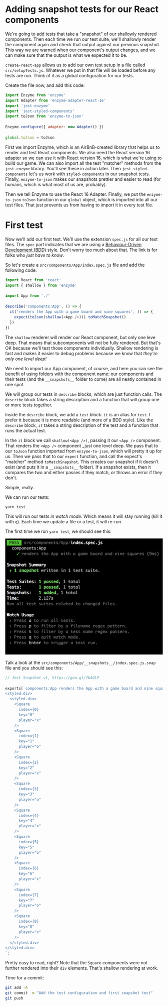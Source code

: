 # Adding snapshot tests for our React components

We're going to add tests that take a "snapshot" of our shallowly rendered components. Then each time we run our test suite, we'll shallowly render the component again and check that output against our previous snapshot. This way we are warned when our component's output changes, and we can make sure that the output is what we expected it to be.

`create-react-app` allows us to add our own test setup in a file called `src/setupTests.js`. Whatever we put in that file will be loaded before any tests are run. Think of it as a global configuration for our tests.

Create the file now, and add this code:

```javascript
import Enzyme from 'enzyme'
import Adapter from 'enzyme-adapter-react-16'
import 'jest-enzyme'
import 'jest-styled-components'
import toJson from 'enzyme-to-json'

Enzyme.configure({ adapter: new Adapter() })

global.toJson = toJson
```

First we import Enzyme, which is an AirBnB-created library that helps us to render and test React components. We also need the React version 16 adapter so we can use it with React version 16, which is what we're using to build our game. We can also import all the test "matcher" methods from the `jest-enzyme` library. You'll see these in action later. Then `jest-styled-components` let's us work with `styled-components` in our snapshot tests. Finally, `enzyme-to-json` makes our snapshots prettier and easier to read (for humans, which is what most of us are, probably).

Then we tell Enzyme to use the React 16 Adapter. Finally, we put the `enzyme-to-json` `toJson` function in our `global` object, which is imported into all our test files. That just prevents us from having to import it in every test file.

# First test

Now we'll add our first test. We'll use the extension `spec.js` for all our test files. The `spec` part indicates that we are using a [Behaviour-Driven Development (BDD)](https://en.wikipedia.org/wiki/Behavior-driven_development) style. Don't worry too much about that. The link is for folks who _just have to know_.

So let's create a `src/components/App/index.spec.js` file and add the following code:

```javascript
import React from 'react'
import { shallow } from 'enzyme'

import App from './'

describe('components:App', () => {
  it('renders the App with a game board and nine squares', () => {
    expect(toJson(shallow(<App />))).toMatchSnapshot()
  })
})
```

The `shallow` renderer will render our React component, but only one leve deep. That means that subcomponents will not be fully rendered. But that's OK because we'll test those components individually. Shallow rendering is fast and makes it easier to debug problems because we know that _they're only one level deep!_

We need to import our App component, of course, and here you can see the benefit of using folders with the component name: our components and their tests (and the `__snapshots__` folder to come) are all neatly contained in one spot.

We will group our tests in `describe` blocks, which are just function calls. The `describe` block takes a string description and a function that will group one or more tests together.

Inside the `describe` block, we add a `test` block. `it` is an alias for `test`. I prefer it because it is more readable (and more of a BDD style). Like the `describe` block, `it` takes a string description of the test and a function that runs the actual test.

In the `it` block we call `shallow(<App />)`, passing it our `<App />` component. That renders the `<App />` component _just one level deep. We pass that to our `toJson` function imported from `enzyme-to-json`, which will pretty it up for us. Then we pass that to our `expect` function, and call the expect's "matcher" method `toMatchSnapshot`. This creates our snapshot if it doesn't exist (and puts it in a `__snapshots__` folder). If a snapshot exists, then it compares the two and either passes if they match, or throws an error if they don't.

Simple, really.

We can run our tests:

```bash
yarn test
```

This will run our tests _in watch mode_. Which means it will stay running (kill it with `q`). Each time we update a file or a test, it will re-run.

The first time we run `yarn test`, we should see this:

![First snapshot test](./assets/first-snapshot-test.png)

Talk a look at the `src/components/App/__snapshots__/index.spec.js.snap` file and you should see this:

```javascript
// Jest Snapshot v1, https://goo.gl/fbAQLP

exports[`components:App renders the App with a game board and nine squares 1`] = `
<styled.div>
  <styled.div>
    <Square
      index={0}
      key="0"
      player="x"
    />
    <Square
      index={1}
      key="1"
      player="o"
    />
    <Square
      index={2}
      key="2"
      player="x"
    />
    <Square
      index={3}
      key="3"
      player="o"
    />
    <Square
      index={4}
      key="4"
      player="x"
    />
    <Square
      index={5}
      key="5"
      player="o"
    />
    <Square
      index={6}
      key="6"
      player="x"
    />
    <Square
      index={7}
      key="7"
      player="o"
    />
    <Square
      index={8}
      key="8"
      player="x"
    />
  </styled.div>
</styled.div>
`;
```

Pretty easy to read, right? Note that the `Square` components were not further rendered into their `div` elements. That's shallow rendering at work.

Time for a commit:

```bash
git add -A
git commit -m "Add the test configuration and first snapshot test"
git push
```
